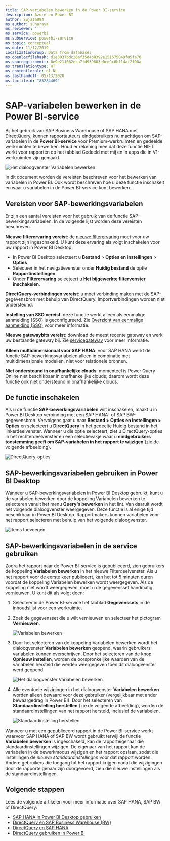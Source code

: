 ```yaml
---
title: SAP-variabelen bewerken in de Power BI-service
description: Azure en Power BI
author: Sujata994
ms.author: sunaraya
ms.reviewer: ''
ms.service: powerbi
ms.subservice: powerbi-service
ms.topic: conceptual
ms.date: 11/12/2019
LocalizationGroup: Data from databases
ms.openlocfilehash: d1e3037bdc26af35d4b8392e151575049f85fa70
ms.sourcegitcommit: 0e9e211082eca7fd939803e0cd9c6b114af2f90a
ms.translationtype: HT
ms.contentlocale: nl-NL
ms.lasthandoff: 05/13/2020
ms.locfileid: "83284469"
---
```

# <a name="edit-sap-variables-in-the-power-bi-service"></a>SAP-variabelen bewerken in de Power BI-service

Bij het gebruik van SAP Business Warehouse of SAP HANA met DirectQuery, kunnen rapportauteurs eindgebruikers nu machtigen om SAP-variabelen in de **Power BI-service** voor Premium-werkruimten en gedeelde werkruimten te bewerken. Houd er rekening mee dat deze functie NIET werkt voor rapporten op het tabblad Gedeeld met mij en in apps die in V1-werkruimten zijn gemaakt. 

![Het dialoogvenster Variabelen bewerken](media/service-edit-sap-variables/sap-edit-variables-dialog.png)

In dit document worden de vereisten beschreven voor het bewerken van variabelen in Power BI. Ook wordt beschreven hoe u deze functie inschakelt en waar u variabelen in de Power BI-service kunt bewerken.

## <a name="requirements-for-sap-edit-variables"></a>Vereisten voor SAP-bewerkingsvariabelen

Er zijn een aantal vereisten voor het gebruik van de functie SAP-bewerkingsvariabelen. In de volgende lijst worden deze vereisten beschreven.

**Nieuwe filterervaring vereist**: de [nieuwe filterervaring](../create-reports/power-bi-report-filter.md) moet voor uw rapport zijn ingeschakeld. U kunt deze ervaring als volgt inschakelen voor uw rapport in Power BI Desktop:
- In Power BI Desktop selecteert u **Bestand** > **Opties en instellingen** > **Opties**
- Selecteer in het navigatievenster onder **Huidig bestand** de optie **Rapportinstellingen**.
- Onder **Filterervaring** selecteert u **Het bijgewerkte filtervenster inschakelen**.

**DirectQuery-verbindingen vereist**: u moet verbinding maken met de SAP-gegevensbron met behulp van DirectQuery. Importverbindingen worden niet ondersteund.

**Instelling van SSO vereist**: deze functie werkt alleen als eenmalige aanmelding (SSO) is geconfigureerd. Zie [Overzicht van eenmalige aanmelding (SSO)](service-gateway-sso-overview.md) voor meer informatie.

**Nieuwe gatewaybits vereist**: download de meest recente gateway en werk uw bestaande gateway bij. Zie [servicegateway](service-gateway-onprem.md) voor meer informatie.

**Alleen multidimensionaal voor SAP HANA**: voor SAP HANA werkt de functie SAP-bewerkingsvariabelen alleen in combinatie met multidimensionale modellen, niet voor relationele bronnen.

**Niet ondersteund in onafhankelijke clouds**: momenteel is Power Query Online niet beschikbaar in onafhankelijke clouds; daarom wordt deze functie ook niet ondersteund in onafhankelijke clouds.

## <a name="how-to-enable-the-feature"></a>De functie inschakelen

Als u de functie **SAP-bewerkingsvariabelen** wilt inschakelen, maakt u in Power BI Desktop verbinding met een SAP HANA- of SAP BW-gegevensbron. Vervolgens gaat u naar **Bestand > Opties en instellingen > Opties** en selecteert u **DirectQuery** in het gedeelte Huidig bestand in het linkerdeelvenster. Wanneer u die optie selecteert, ziet u DirectQuery-opties in het rechterdeelvenster en een selectievakje waar u **eindgebruikers toestemming geeft om SAP-variabelen in het rapport te wijzigen** (zie de volgende afbeelding).

![DirectQuery-opties](media/service-edit-sap-variables/sap-preview-setting-in-desktop.png)

## <a name="use-sap-edit-variables-in-power-bi-desktop"></a>SAP-bewerkingsvariabelen gebruiken in Power BI Desktop

Wanneer u SAP-bewerkingsvariabelen in Power BI Desktop gebruikt, kunt u de variabelen bewerken door de koppeling Variabelen bewerken te selecteren vanuit het menu **Query's bewerken** in het lint. Van daaruit wordt het volgende dialoogvenster weergegeven. Deze functie is al enige tijd beschikbaar in Power BI Desktop. Rapportmakers kunnen variabelen voor het rapport selecteren met behulp van het volgende dialoogvenster.

![Items toevoegen](media/service-edit-sap-variables/sap-variables-add-items.png)

## <a name="use-sap-edit-variables-in-the-service"></a>SAP-bewerkingsvariabelen in de service gebruiken

Zodra het rapport naar de Power BI-service is gepubliceerd, zien gebruikers de koppeling **Variabelen bewerken** in het nieuwe Filterdeelvenster. Als u het rapport voor de eerste keer publiceert, kan het tot 5 minuten duren voordat de koppeling Variabelen bewerken wordt weergegeven. Als de koppeling niet wordt weergegeven, moet u de gegevensset handmatig vernieuwen.
U kunt dit als volgt doen:

1. Selecteer in de Power BI-service het tabblad **Gegevenssets** in de inhoudslijst voor een werkruimte.

2. Zoek de gegevensset die u wilt vernieuwen en selecteer het pictogram **Vernieuwen**.

    ![Variabelen bewerken](media/service-edit-sap-variables/sap-edit-variables-link.png)

3. Door het selecteren van de koppeling Variabelen bewerken wordt het dialoogvenster **Variabelen bewerken** geopend, waarin gebruikers variabelen kunnen overschrijven. Door het selecteren van de knop **Opnieuw instellen**, worden de oorspronkelijke waarden van de variabelen hersteld die werden weergegeven toen dit dialoogvenster werd geopend.

    ![Het dialoogvenster Variabelen bewerken](media/service-edit-sap-variables/sap-edit-variables-dialog.png)

4. Alle eventuele wijzigingen in het dialoogvenster **Variabelen bewerken** worden alleen bewaard voor deze gebruiker (vergelijkbaar met ander bewaargedrag in Power BI). Door het selecteren van **Standaardinstelling herstellen** (zie de volgende afbeelding), worden de standaardinstellingen van het rapport hersteld, inclusief de variabelen.

    ![Standaardinstelling herstellen](media/service-edit-sap-variables/reset-to-default.png)

Wanneer u met een gepubliceerd rapport in de Power BI-service werkt waarvoor SAP HANA of SAP BW wordt gebruikt terwijl de functie **Variabelen bewerken** is ingeschakeld, kan de rapporteigenaar die standaardinstellingen wijzigen. De eigenaar van het rapport kan de variabelen in de bewerkmodus wijzigen en het rapport opslaan, zodat die instellingen de *nieuwe standaardinstellingen* voor dat rapport worden. Andere gebruikers die toegang tot het rapport krijgen nadat die wijzigingen door de rapporteigenaar zijn doorgevoerd, zien die nieuwe instellingen als de standaardinstellingen.

## <a name="next-steps"></a>Volgende stappen

Lees de volgende artikelen voor meer informatie over SAP HANA, SAP BW of DirectQuery:

- [SAP HANA in Power BI Desktop gebruiken](desktop-sap-hana.md)
- [DirectQuery en SAP Business Warehouse (BW)](desktop-directquery-sap-bw.md)
- [DirectQuery en SAP HANA](desktop-directquery-sap-hana.md)
- [DirectQuery gebruiken in Power BI](desktop-directquery-about.md)

